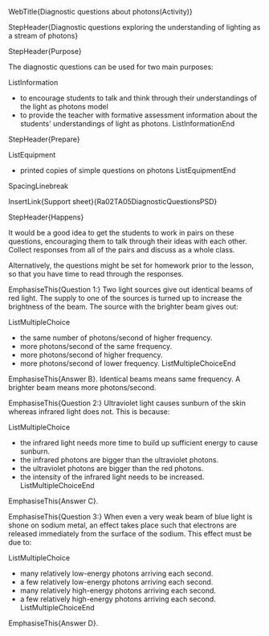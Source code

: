 WebTitle{Diagnostic questions about photons(Activity)}

StepHeader{Diagnostic questions exploring the understanding of lighting as a stream of photons}

StepHeader{Purpose}

The diagnostic questions can be used for two main purposes:

ListInformation
- to encourage students to talk and think through their understandings of the light as photons model
- to provide the teacher with formative assessment information about the students' understandings of light as photons.
ListInformationEnd

StepHeader{Prepare}

ListEquipment
- printed copies of simple questions on photons
ListEquipmentEnd

SpacingLinebreak

InsertLink{Support sheet}{Ra02TA05DiagnosticQuestionsPSD}

StepHeader{Happens}

It would be a good idea to get the students to work in pairs on these questions, encouraging them to talk through their ideas with each other. Collect responses from all of the pairs and discuss as a whole class.

Alternatively, the questions might be set for homework prior to the lesson, so that you have time to read through the responses.

EmphasiseThis{Question 1:} Two light sources give out identical beams of red light. The supply to one of the sources is turned up to increase the brightness of the beam. The source with the brighter beam gives out:

ListMultipleChoice
- the same number of photons/second of higher frequency.
- more photons/second of the same frequency.
- more photons/second of higher frequency.
- more photons/second of lower frequency.
ListMultipleChoiceEnd

EmphasiseThis{Answer B}. Identical beams means same frequency. A brighter beam means more photons/second.

EmphasiseThis{Question 2:} Ultraviolet light causes sunburn of the skin whereas infrared light does not. This is because:

ListMultipleChoice
- the infrared light needs more time to build up sufficient energy to cause sunburn.
- the infrared photons are bigger than the ultraviolet photons.
- the ultraviolet photons are bigger than the red photons.
- the intensity of the infrared light needs to be increased.
ListMultipleChoiceEnd

EmphasiseThis{Answer C}.

EmphasiseThis{Question 3:} When even a very weak beam of blue light is shone on sodium metal, an effect takes place such that electrons are released immediately from the surface of the sodium. This effect must be due to:

ListMultipleChoice
- many relatively low-energy photons arriving each second.
- a few relatively low-energy photons arriving each second.
- many relatively high-energy photons arriving each second.
- a few relatively high-energy photons arriving each second.
ListMultipleChoiceEnd

EmphasiseThis{Answer D}.

